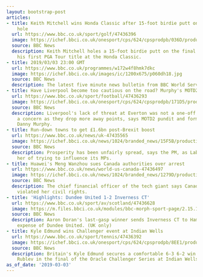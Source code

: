 ```yaml
---
layout: bootstrap-post
articles:
- title: Keith Mitchell wins Honda Classic after 15-foot birdie putt on the final
    hole
  url: https://www.bbc.co.uk/sport/golf/47436396
  image: https://ichef.bbci.co.uk/onesport/cps/624/cpsprodpb/036D/production/_105877800_gettyimages-1133458981.jpg
  source: BBC News
  description: Keith Mitchell holes a 15-foot birdie putt on the final hole to win
    his first PGA Tour title at the Honda Classic.
- title: 2019/03/03 23:00 GMT
  url: https://www.bbc.co.uk/programmes/w172w4f8hmk7dkc
  image: https://ichef.bbci.co.uk/images/ic/1200x675/p060dh18.jpg
  source: BBC News
  description: The latest five minute news bulletin from BBC World Service.
- title: Have Liverpool become too cautious on the road? Murphy's MOTD2 analysis
  url: https://www.bbc.co.uk/sport/football/47436293
  image: https://ichef.bbci.co.uk/onesport/cps/624/cpsprodpb/171D5/production/_105877649_liverpoolstrikermohamedsalah.jpg
  source: BBC News
  description: Liverpool's lack of threat at Everton was not a one-off and is becoming
    a concern as they drop more away points, says MOTD2 pundit and former Reds midfielder
    Danny Murphy.
- title: Run-down towns to get £1.6bn post-Brexit boost
  url: https://www.bbc.co.uk/news/uk-47435565
  image: https://ichef.bbci.co.uk/news/1024/branded_news/15F5B/production/_105874998_mediaitem105874997.jpg
  source: BBC News
  description: Prosperity has been unfairly spread, says the PM, as Labour accuses
    her of trying to influence its MPs.
- title: Huawei's Meng Wanzhou sues Canada authorities over arrest
  url: https://www.bbc.co.uk/news/world-us-canada-47436497
  image: https://ichef.bbci.co.uk/news/1024/branded_news/1279D/production/_105877657_052601306.jpg
  source: BBC News
  description: The chief financial officer of the tech giant says Canadian authorities
    violated her civil rights.
- title: 'Highlights: Dundee United 1-2 Inverness CT'
  url: https://www.bbc.co.uk/sport/av/scotland/47436628
  image: https://m.files.bbci.co.uk/modules/bbc-morph-sport-page/2.15.12/images/bbc-sport-logo.png
  source: BBC News
  description: Aaron Doran's last-gasp winner sends Inverness CT to Hampden at the
    expense of Dundee United. (UK only)
- title: Kyle Edmund wins Challenger event at Indian Wells
  url: https://www.bbc.co.uk/sport/tennis/47436392
  image: https://ichef.bbci.co.uk/onesport/cps/624/cpsprodpb/8EE1/production/_105877563_gettyimages-1082159966.jpg
  source: BBC News
  description: Britain's Kyle Edmund secures a comfortable 6-3 6-2 win over Andrey
    Rublev in the final of the Oracle Challenger Series at Indian Wells.
as_of_date: '2019-03-03'
---
```


